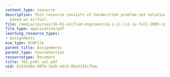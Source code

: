 ```yaml
---
content_type: resource
description: This resource consists of handwritten problem set solution for the problem
  based on airfoil.
file: /media/courses/16-01-unified-engineering-i-ii-iii-iv-fall-2005-spring-2006/b1541a8e99fb3a3be6c505a5315c7bac_f01_ps01_sol.pdf
file_type: application/pdf
learning_resource_types:
- Assignments
ocw_type: OCWFile
parent_title: Assignments
parent_type: CourseSection
resourcetype: Document
title: f01_ps01_sol.pdf
uid: b1541a8e-99fb-3a3b-e6c5-05a5315c7bac
---
```


